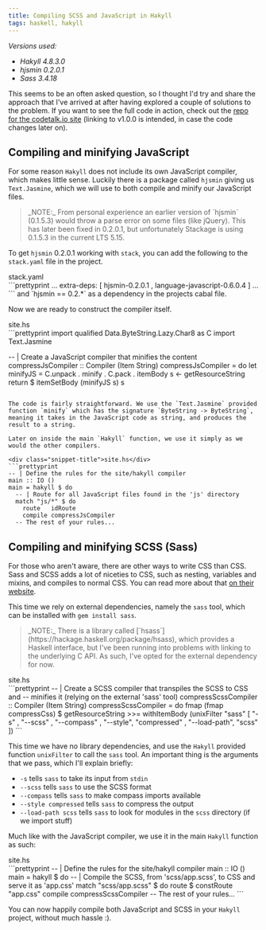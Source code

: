 ```yaml
---
title: Compiling SCSS and JavaScript in Hakyll
tags: haskell, hakyll
---
```


_Versions used:_

* _Hakyll 4.8.3.0_
* _hjsmin 0.2.0.1_
* _Sass 3.4.18_

This seems to be an often asked question, so I thought I'd try and share the approach that I've arrived at after having explored a couple of solutions to the problem. If you want to see the full code in action, check out the [repo for the codetalk.io site](https://github.com/codetalkio/codetalk.io/blob/v1.0.0/site.hs#L9) (linking to v1.0.0 is intended, in case the code changes later on).

## Compiling and minifying JavaScript
For some reason `Hakyll` does not include its own JavaScript compiler, which makes little sense. Luckily there is a package called `hjsmin` giving us `Text.Jasmine`, which we will use to both compile and minify our JavaScript files.

<blockquote>
_NOTE:_ From personal experience an earlier version of `hjsmin` (0.1.5.3) would throw a parse error on some files (like jQuery). This has later been fixed in 0.2.0.1, but unfortunately Stackage is using 0.1.5.3 in the current LTS 5.15.
</blockquote>

To get `hjsmin` 0.2.0.1 working with `stack`, you can add the following to the `stack.yaml` file in the project.


<div class="snippet-title">stack.yaml</div>
```prettyprint
...
extra-deps: [ hjsmin-0.2.0.1
            , language-javascript-0.6.0.4
            ]
...
```
and `hjsmin == 0.2.*` as a dependency in the projects cabal file.

Now we are ready to construct the compiler itself.

<div class="snippet-title">site.hs</div>
```prettyprint
import qualified Data.ByteString.Lazy.Char8 as C
import           Text.Jasmine

-- | Create a JavaScript compiler that minifies the content
compressJsCompiler :: Compiler (Item String)
compressJsCompiler = do
  let minifyJS = C.unpack . minify . C.pack . itemBody
  s <- getResourceString
  return $ itemSetBody (minifyJS s) s
```

The code is fairly straightforward. We use the `Text.Jasmine` provided function `minify` which has the signature `ByteString -> ByteString`, meaning it takes in the JavaScript code as string, and produces the result to a string.

Later on inside the main `Hakyll` function, we use it simply as we would the other compilers.

<div class="snippet-title">site.hs</div>
```prettyprint
-- | Define the rules for the site/hakyll compiler
main :: IO ()
main = hakyll $ do
  -- | Route for all JavaScript files found in the 'js' directory
  match "js/*" $ do
    route   idRoute
    compile compressJsCompiler
  -- The rest of your rules...
```


## Compiling and minifying SCSS (Sass)
For those who aren't aware, there are other ways to write CSS than CSS. Sass and SCSS adds a lot of niceties to CSS, such as nesting, variables and mixins, and compiles to normal CSS. You can read more about that [on their website](http://sass-lang.com).

This time we rely on external dependencies, namely the `sass` tool, which can be installed with `gem install sass`.

<blockquote>
_NOTE:_ There is a library called [`hsass`](https://hackage.haskell.org/package/hsass), which provides a Haskell interface, but I've been running into problems with linking to the underlying C API. As such, I've opted for the external dependency for now.
</blockquote>

<div class="snippet-title">site.hs</div>
```prettyprint
-- | Create a SCSS compiler that transpiles the SCSS to CSS and
-- minifies it (relying on the external 'sass' tool)
compressScssCompiler :: Compiler (Item String)
compressScssCompiler = do
  fmap (fmap compressCss) $
    getResourceString
    >>= withItemBody (unixFilter "sass" [ "-s"
                                        , "--scss"
                                        , "--compass"
                                        , "--style", "compressed"
                                        , "--load-path", "scss"
                                        ])
```

This time we have no library dependencies, and use the `Hakyll` provided function `unixFilter` to call the `sass` tool. An important thing is the arguments that we pass, which I'll explain briefly:

* `-s` tells `sass` to take its input from `stdin`
* `--scss` tells `sass` to use the SCSS format
* `--compass` tells `sass` to make compass imports available
* `--style compressed` tells `sass` to compress the output
* `--load-path scss` tells `sass` to look for modules in the `scss` directory (if we import stuff)

Much like with the JavaScript compiler, we use it in the main `Hakyll` function as such:

<div class="snippet-title">site.hs</div>
```prettyprint
-- | Define the rules for the site/hakyll compiler
main :: IO ()
main = hakyll $ do
  -- | Compile the SCSS, from 'scss/app.scss', to CSS and serve it as 'app.css'
  match "scss/app.scss" $ do
   route   $ constRoute "app.css"
   compile compressScssCompiler
  -- The rest of your rules...
```

You can now happily compile both JavaScript and SCSS in your `Hakyll` project, without much hassle :).
